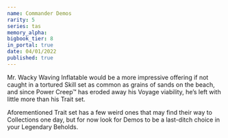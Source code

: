 ```yaml
---
name: Commander Demos
rarity: 5
series: tas
memory_alpha:
bigbook_tier: 8
in_portal: true
date: 04/01/2022
published: true
---
```


Mr. Wacky Waving Inflatable would be a more impressive offering if not caught in a tortured Skill set as common as grains of sands on the beach, and since Power Creep™ has eroded away his Voyage viability, he’s left with little more than his Trait set. 

Aforementioned Trait set has a few weird ones that may find their way to Collections one day, but for now look for Demos to be a last-ditch choice in your Legendary Beholds.
